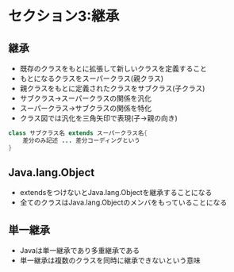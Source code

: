 # セクション3:継承

## 継承
- 既存のクラスをもとに拡張して新しいクラスを定義すること
- もとになるクラスをスーパークラス(親クラス)
- 親クラスをもとに定義されたクラスをサブクラス(子クラス)
- サブクラス->スーパークラスの関係を汎化
- スーパークラス->サブクラスの関係を特化
- クラス図では汎化を三角矢印で表現(子->親の向き)
```java
class サブクラス名 extends スーパークラス名{
    差分のみ記述 ... 差分コーディングという
}
```

## Java.lang.Object
- extendsをつけないとJava.lang.Objectを継承することになる
- 全てのクラスはJava.lang.Objectのメンバをもっていることになる

## 単一継承
- Javaは単一継承であり多重継承である
- 単一継承は複数のクラスを同時に継承できないという意味